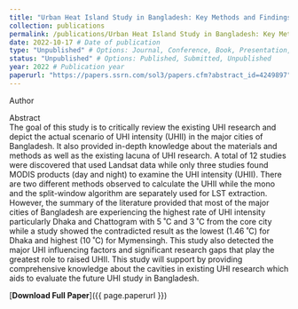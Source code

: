 ```yaml
---
title: "Urban Heat Island Study in Bangladesh: Key Methods and Findings"
collection: publications
permalink: /publications/Urban Heat Island Study in Bangladesh: Key Methods and Findings
date: 2022-10-17 # Date of publication
type: "Unpublished" # Options: Journal, Conference, Book, Presentation, Unpublished
status: "Unpublished" # Options: Published, Submitted, Unpublished
year: 2022 # Publication year
paperurl: "https://papers.ssrn.com/sol3/papers.cfm?abstract_id=4249897" # Link to the publication file (if available)
---
```

<p style="text-align: justify;">
Author
<br>
<p style="text-align: justify;">
  
Abstract
<br>
The goal of this study is to critically review the existing UHI research and depict the actual scenario of UHI intensity (UHII) in the major cities of Bangladesh. It also provided in-depth knowledge about the materials and methods as well as the existing lacuna of UHI research. A total of 12 studies were discovered that used Landsat data while only three studies found MODIS products (day and night) to examine the UHI intensity (UHII). There are two different methods observed to calculate the UHII while the mono and the split-window algorithm are separately used for LST extraction. However, the summary of the literature provided that most of the major cities of Bangladesh are experiencing the highest rate of UHI intensity particularly Dhaka and Chattogram with 5 ˚C and 3 ˚C from the core city while a study showed the contradicted result as the lowest (1.46 ˚C) for Dhaka and highest (10 ˚C) for Mymensingh. This study also detected the major UHI influencing factors and significant research gaps that play the greatest role to raised UHII. This study will support by providing comprehensive knowledge about the cavities in existing UHI research which aids to evaluate the future UHI study in Bangladesh.
<br>

[**Download Full Paper**]({{ page.paperurl }})

